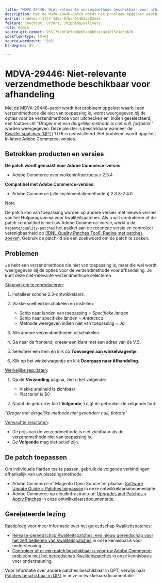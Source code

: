 ```yaml
---
title: "MDVA-29446: Niet-relevante verzendmethode beschikbaar voor afhandeling"
description: Met de MDVA-29446-patch wordt het probleem opgelost waarbij een verzendmethode die niet van toepassing is, wordt weergegeven bij de opties voor de verzendmethode voor afhandeling en, indien deze optie is geselecteerd, een foutbericht "*Drager met deze methode niet null, flat rate*" wordt gevonden. worden weergegeven. Deze patch is beschikbaar wanneer [Quality Patches Tool (QPT)] (/help/announcements/adobe-commerce-announcements/magento-quality-patches-released-new-tool-to-self-serve-quality-patches.md) 1.0.6 is geïnstalleerd. Het probleem wordt opgelost in latere Adobe Commerce-versies.
exl-id: 74de5ec4-1f57-4d63-8fbc-614b23783ee3
feature: Checkout, Orders, Shipping/Delivery
role: Admin
source-git-commit: 958179e0f3efe08e65ea8b0c4c4e1015e3c5bb76
workflow-type: tm+mt
source-wordcount: '503'
ht-degree: 0%

---
```


# MDVA-29446: Niet-relevante verzendmethode beschikbaar voor afhandeling

Met de MDVA-29446-patch wordt het probleem opgelost waarbij een verzendmethode die niet van toepassing is, wordt weergegeven bij de opties voor de verzendmethode voor uitchecken en, indien geselecteerd, een foutbericht &quot;*Drager met een dergelijke methode is niet null, forfaitair*.&quot; worden weergegeven. Deze pleister is beschikbaar wanneer de [Kwaliteitspatches (QPT)](/help/announcements/adobe-commerce-announcements/magento-quality-patches-released-new-tool-to-self-serve-quality-patches.md) 1.0.6 is geïnstalleerd. Het probleem wordt opgelost in latere Adobe Commerce-versies.

## Betrokken producten en versies

**De patch wordt gemaakt voor Adobe Commerce-versie:**

* Adobe Commerce over wolkeninfrastructuur 2.3.4

**Compatibel met Adobe Commerce-versies:**

* Adobe Commerce (alle implementatiemethoden) 2.3.3-2.4.0.

>[!NOTE]
>
>De patch kan van toepassing worden op andere versies met nieuwe versies van het Hulpprogramma voor kwaliteitspatches. Als u wilt controleren of de patch compatibel is met uw Adobe Commerce-versie, werkt u de `magento/quality-patches` het pakket aan de recentste versie en controleer verenigbaarheid op [[!DNL Quality Patches Tool]: Pagina met patches zoeken](https://devdocs.magento.com/quality-patches/tool.html#patch-grid). Gebruik de patch-id als een zoekwoord om de patch te zoeken.

## Problemen

Je hebt een verzendmethode die niet van toepassing is, maar die wel wordt weergegeven bij de opties voor de verzendmethode voor afhandeling. Je kunt deze niet-relevante verzendmethode selecteren.

<u>Stappen om te reproduceren</u>:

1. Installeer schone 2.3-ontwikkelaars.
1. Vlakke snelheid inschakelen en instellen:

   * Schip naar landen van toepassing = *Specifieke landen*
   * Schip naar specifieke landen = *Antarctica*
   * Methode weergeven indien niet van toepassing = *Ja*

1. Alle andere verzendmethoden uitschakelen.
1. Ga naar de frontend, creeer een klant met een adres van de V.S.
1. Selecteer een item en klik op **Toevoegen aan winkelwagentje**.
1. Klik op het winkelwagentje en klik **Doorgaan naar Afhandeling**.

<u>Werkelijke resultaten</u>:

1. Op de **Verzending** pagina, ziet u het volgende:

   * Vlakke snelheid is zichtbaar
   * Plat tarief is $0
1. Nadat de gebruiker klikt **Volgende**, krijgt de gebruiker de volgende fout:

*&quot;Drager met dergelijke methode niet gevonden: null, flatrate&quot;*

<u>Verwachte resultaten</u>:

* De prijs van de verzendmethode is niet zichtbaar als de verzendmethode niet van toepassing is.
* De **Volgende** mag niet actief zijn.

## De patch toepassen

Om individuele flarden toe te passen, gebruik de volgende verbindingen afhankelijk van uw plaatsingsmethode:

* Adobe Commerce of Magento Open Source ter plaatse: [Software Update Guide > Patches toepassen](https://devdocs.magento.com/guides/v2.4/comp-mgr/patching/mqp.html) in onze ontwikkelaarsdocumentatie.
* Adobe Commerce op cloudinfrastructuur: [Upgrades and Patches > Apply Patches](https://devdocs.magento.com/cloud/project/project-patch.html) in onze ontwikkelaarsdocumentatie.

## Gerelateerde lezing

Raadpleeg voor meer informatie over het gereedschap Kwaliteitspatches:

* [Release-gereedschap Kwaliteitspatches: een nieuw gereedschap voor het zelf bedienen van kwaliteitspatches](/help/announcements/adobe-commerce-announcements/magento-quality-patches-released-new-tool-to-self-serve-quality-patches.md) in onze kennisbasis voor ondersteuning.
* [Controleer of er een patch beschikbaar is voor uw Adobe Commerce-probleem met het gereedschap Kwaliteitspatches](/help/support-tools/patches-available-in-qpt-tool/check-patch-for-magento-issue-with-magento-quality-patches.md) in onze kennisbasis voor ondersteuning.

Voor informatie over andere patches beschikbaar in QPT, verwijs naar [Patches beschikbaar in QPT](https://devdocs.magento.com/quality-patches/tool.html#patch-grid) in onze ontwikkelaarsdocumentatie.
